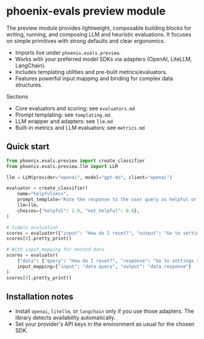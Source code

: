 # phoenix-evals preview module

The preview module provides lightweight, composable building blocks for writing, running, and composing LLM and heuristic evaluations. It focuses on simple primitives with strong defaults and clear ergonomics.

- Imports live under `phoenix.evals.preview`.
- Works with your preferred model SDKs via adapters (OpenAI, LiteLLM, LangChain).
- Includes templating utilities and pre-built metrics/evaluators.
- Features powerful input mapping and binding for complex data structures.

Sections
- Core evaluators and scoring: see `evaluators.md`
- Prompt templating: see `templating.md`
- LLM wrapper and adapters: see `llm.md`
- Built-in metrics and LLM evaluators: see `metrics.md`

## Quick start
```python
from phoenix.evals.preview import create_classifier
from phoenix.evals.preview.llm import LLM

llm = LLM(provider="openai", model="gpt-4o", client="openai")

evaluator = create_classifier(
    name="helpfulness",
    prompt_template="Rate the response to the user query as helpful or not:\n\nQuery: {input}\nResponse: {output}",
    llm=llm,
    choices={"helpful": 1.0, "not_helpful": 0.0},
)

# Simple evaluation
scores = evaluator({"input": "How do I reset?", "output": "Go to settings > reset."})
scores[0].pretty_print()

# With input mapping for nested data
scores = evaluator(
    {"data": {"query": "How do I reset?", "response": "Go to settings > reset."}},
    input_mapping={"input": "data.query", "output": "data.response"}
)
scores[0].pretty_print()
```

## Installation notes
- Install `openai`, `litellm`, or `langchain` only if you use those adapters. The library detects availability automatically.
- Set your provider's API keys in the environment as usual for the chosen SDK.

